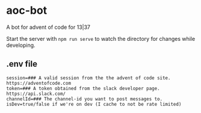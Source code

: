 # aoc-bot

A bot for advent of code for 13|37

Start the server with `npm run serve` to watch the directory for changes while developing.

## .env file

```
session=### A valid session from the the advent of code site. https://adventofcode.com
token=### A token obtained from the slack developer page. https://api.slack.com/
channelId=### The channel-id you want to post messages to.
isDev=true/false if we're on dev (I cache to not be rate limited)
```

